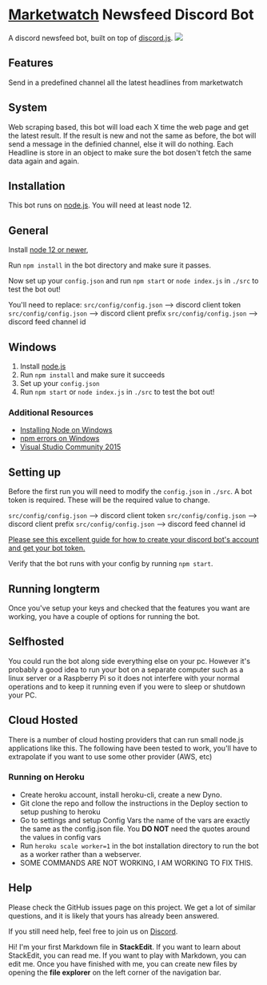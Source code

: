 # [Marketwatch](https://www.marketwatch.com/) Newsfeed Discord Bot
A discord newsfeed bot, built on top of <a href="https://discord.js.org">discord.js</a>.
<img src="http://www.google.com.au/images/nav_logo7.png">
## Features
 Send in a predefined channel all the latest headlines from marketwatch
 ## System
 Web scraping based, this bot will load each X time the web page and get the latest result. If the result is new and not the same as before, the bot will send a message in the definied channel, else it will do nothing. Each Headline is store in an object to make sure the bot dosen't fetch the same data again and again. 
## Installation
This bot runs on [node.js](https://nodejs.org). You will need at least node 12.
## General
Install [node 12 or newer]((https://nodejs.org/en/download/)),

Run `npm install` in the bot directory and make sure it passes.

Now set up your `config.json` and run `npm start` or `node index.js` in `./src` to test the bot out!

You'll need to replace:
`src/config/config.json` --> discord client token
`src/config/config.json` --> discord client prefix
`src/config/config.json` --> discord feed channel id
## Windows

1. Install [node.js](https://nodejs.org/en/download/)
2. Run `npm install` and make sure it succeeds
3. Set up your `config.json`
4. Run `npm start` or `node index.js` in `./src`  to test the bot out!

### Additional Resources

* [Installing Node on Windows](http://blog.teamtreehouse.com/install-node-js-npm-windows)
* [npm errors on Windows](http://stackoverflow.com/questions/21365714/nodejs-error-installing-with-npm)
* [Visual Studio Community 2015](https://www.visualstudio.com/en-us/products/visual-studio-community-vs.aspx)

## Setting up
Before the first run you will need to modify the `config.json` in `./src`. A bot token is required. These will be the required value to change.

`src/config/config.json` --> discord client token
`src/config/config.json` --> discord client prefix
`src/config/config.json` --> discord feed channel id

[Please see this excellent guide for how to create your discord bot's account and get your bot token.](https://discordjs.guide/preparations/setting-up-a-bot-application.html)

Verify that the bot runs with your config by running `npm start`.

## Running longterm
Once you've setup your keys and checked that the features you want are working, you have a couple of options for running the bot.

## Selfhosted
You could run the bot along side everything else on your pc. However it's probably a good idea to run your bot on a separate computer such as a linux server or a Raspberry Pi so it does not interfere with your normal operations and to keep it running even if you were to sleep or shutdown your PC. 

## Cloud Hosted
There is a number of cloud hosting providers that can run small node.js applications like this. The following have been tested to work, you'll have to extrapolate if you want to use some other provider (AWS, etc)

### Running on Heroku
- Create heroku account, install heroku-cli, create a new Dyno.
- Git clone the repo and follow the instructions in the Deploy section to setup pushing to heroku
- Go to settings and setup Config Vars the name of the vars are exactly the same as the config.json file. You **DO NOT** need the quotes around the values in config vars
- Run `heroku scale worker=1` in the bot installation directory to run the bot as a worker rather than a webserver.
- SOME COMMANDS ARE NOT WORKING, I AM WORKING TO FIX THIS.

## Help
Please check the GitHub issues page on this project. We get a lot of similar questions, and it is likely that yours has already been answered. 

If you still need help, feel free to join us on [Discord](https://discord.gg/VAQskuac9T).

Hi! I'm your first Markdown file in **StackEdit**. If you want to learn about StackEdit, you can read me. If you want to play with Markdown, you can edit me. Once you have finished with me, you can create new files by opening the **file explorer** on the left corner of the navigation bar.